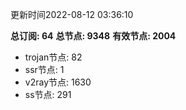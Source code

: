 更新时间2022-08-12 03:36:10

**总订阅: 64**
**总节点: 9348**
**有效节点: 2004**
- trojan节点: 82
- ssr节点: 1
- v2ray节点: 1630
- ss节点: 291
